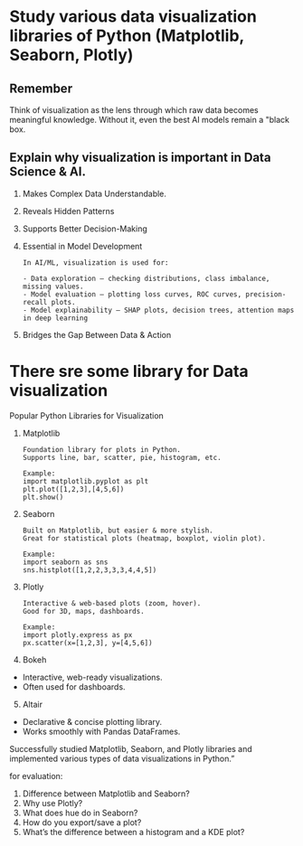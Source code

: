 # Study various data visualization libraries of Python (Matplotlib, Seaborn, Plotly)

## Remember

Think of visualization as the lens through which raw data becomes meaningful knowledge. Without it, even the best AI models remain a "black box.

## Explain why visualization is important in Data Science & AI.

1.  Makes Complex Data Understandable.
2.  Reveals Hidden Patterns
3.  Supports Better Decision-Making
4.  Essential in Model Development

        In AI/ML, visualization is used for:

        - Data exploration – checking distributions, class imbalance, missing values.
        - Model evaluation – plotting loss curves, ROC curves, precision-recall plots.
        - Model explainability – SHAP plots, decision trees, attention maps in deep learning

5.  Bridges the Gap Between Data & Action

# There sre some library for Data visualization

Popular Python Libraries for Visualization

1.  Matplotlib

        Foundation library for plots in Python.
        Supports line, bar, scatter, pie, histogram, etc.

        Example:
        import matplotlib.pyplot as plt
        plt.plot([1,2,3],[4,5,6])
        plt.show()

2.  Seaborn

        Built on Matplotlib, but easier & more stylish.
        Great for statistical plots (heatmap, boxplot, violin plot).

        Example:
        import seaborn as sns
        sns.histplot([1,2,2,3,3,3,4,4,5])

3.  Plotly

        Interactive & web-based plots (zoom, hover).
        Good for 3D, maps, dashboards.

        Example:
        import plotly.express as px
        px.scatter(x=[1,2,3], y=[4,5,6])

4.  Bokeh

- Interactive, web-ready visualizations.
- Often used for dashboards.

5. Altair

- Declarative & concise plotting library.
- Works smoothly with Pandas DataFrames.

Successfully studied Matplotlib, Seaborn, and Plotly libraries and implemented various types of data visualizations in Python.”

for evaluation:

1. Difference between Matplotlib and Seaborn?
2. Why use Plotly?
3. What does hue do in Seaborn?
4. How do you export/save a plot?
5. What’s the difference between a histogram and a KDE plot?
